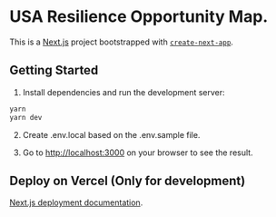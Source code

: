 # USA Resilience Opportunity Map.

This is a [Next.js](https://nextjs.org/) project bootstrapped with [`create-next-app`](https://github.com/vercel/next.js/tree/canary/packages/create-next-app).

## Getting Started

1. Install dependencies and run the development server:

```bash
yarn
yarn dev
```

2. Create .env.local based on the .env.sample file.

3. Go to [http://localhost:3000](http://localhost:3000) on your browser to see the result.

## Deploy on Vercel (Only for development)

[Next.js deployment documentation](https://nextjs.org/docs/deployment).
